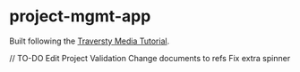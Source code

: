 # project-mgmt-app

Built following the [Traversty Media Tutorial](https://www.youtube.com/watch?v=BcLNfwF04Kw&t=13s).

// TO-DO
Edit Project Validation
Change documents to refs
Fix extra spinner

